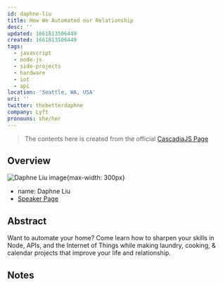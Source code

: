 ```yaml
---
id: daphne-liu
title: How We Automated our Relationship
desc: ''
updated: 1661813506449
created: 1661813506449
tags:
  - javascript
  - node-js
  - side-projects
  - hardware
  - iot
  - api
location: 'Seattle, WA, USA'
uri: ''
twitter: thebetterdaphne
company: Lyft
pronouns: she/her
---
```

> The contents here is created from the official [CascadiaJS Page](https://2022.cascadiajs.com/speakers/daphne-liu)

## Overview

![Daphne Liu image](https://create-4jr.begin.app/_static/2022/daphne-liu.jpg){max-width: 300px}
- name: Daphne Liu
- [Speaker Page](https://2022.cascadiajs.com/speakers/daphne-liu)

## Abstract

Want to automate your home? Come learn how to sharpen your skills in Node, APIs, and the Internet of Things while making laundry, cooking, & calendar projects that improve your life and relationship.

## Notes